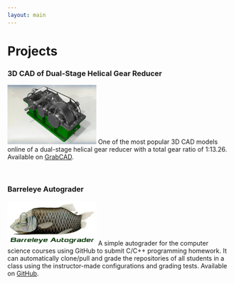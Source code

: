 ```yaml
---
layout: main
---
```


# Projects

### 3D CAD of Dual-Stage Helical Gear Reducer

<img class="list-img-left" width="200" src="assets/images/dual_stage_helical_gear_reducer.gif"/> One of the most popular 3D CAD models online of a dual-stage helical gear reducer with a total gear ratio of 1:13.26. Available on [GrabCAD](https://grabcad.com/library/dual-stage-helical-gear-reducer-1).

&nbsp;

### Barreleye Autograder

<img class="list-img-right" width="200" src="assets/images/barreleye-autograder.jpg"/> A simple autograder for the computer science courses using GitHub to submit C/C++ programming homework. It can automatically clone/pull and grade the repositories of all students in a class using the instructor-made configurations and grading tests. Available on [GitHub](https://github.com/xinchaosong/barreleye-autograder).

&nbsp;

